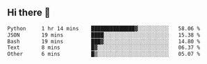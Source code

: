 ## Hi there 👋

<!--START_SECTION:waka-->

```txt
Python     1 hr 14 mins    ██████████████▓░░░░░░░░░░   58.06 %
JSON       19 mins         ████░░░░░░░░░░░░░░░░░░░░░   15.38 %
Bash       19 mins         ███▓░░░░░░░░░░░░░░░░░░░░░   14.80 %
Text       8 mins          █▓░░░░░░░░░░░░░░░░░░░░░░░   06.37 %
Other      6 mins          █▒░░░░░░░░░░░░░░░░░░░░░░░   05.07 %
```

<!--END_SECTION:waka-->

<!--
**OliverShang/OliverShang** is a ✨ _special_ ✨ repository because its `README.md` (this file) appears on your GitHub profile.

Here are some ideas to get you started:

- 🔭 I’m currently working on ...
- 🌱 I’m currently learning ...
- 👯 I’m looking to collaborate on ...
- 🤔 I’m looking for help with ...
- 💬 Ask me about ...
- 📫 How to reach me: ...
- 😄 Pronouns: ...
- ⚡ Fun fact: ...
-->
